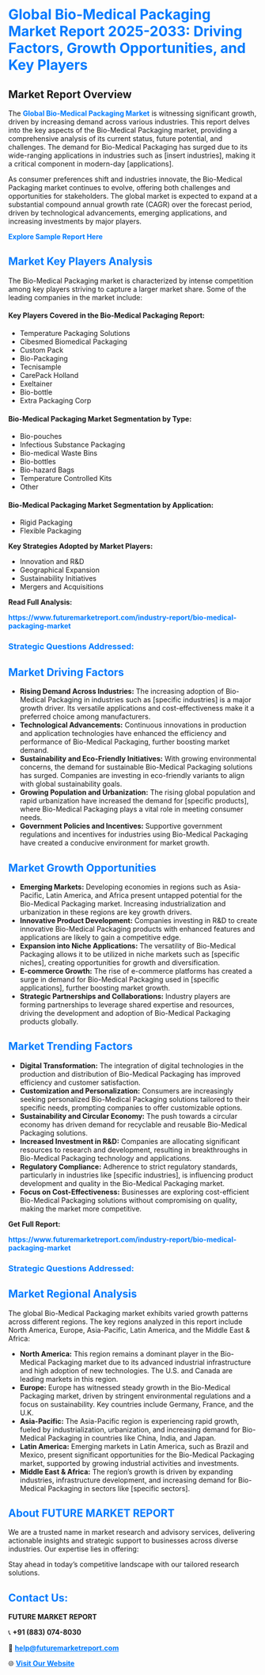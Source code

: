 <h1 style="color: #007BFF;">Global Bio-Medical Packaging Market Report 2025-2033: Driving Factors, Growth Opportunities, and Key Players</h1>

<section id="overview">
<h2>Market Report Overview</h2>
<p>The <a href="https://www.futuremarketreport.com/industry-report/bio-medical-packaging-market" style="color: #007BFF; text-decoration: none;"><strong>Global Bio-Medical Packaging Market</strong></a> is witnessing significant growth, driven by increasing demand across various industries. This report delves into the key aspects of the Bio-Medical Packaging market, providing a comprehensive analysis of its current status, future potential, and challenges. The demand for Bio-Medical Packaging has surged due to its wide-ranging applications in industries such as [insert industries], making it a critical component in modern-day [applications].</p>
<p>As consumer preferences shift and industries innovate, the Bio-Medical Packaging market continues to evolve, offering both challenges and opportunities for stakeholders. The global market is expected to expand at a substantial compound annual growth rate (CAGR) over the forecast period, driven by technological advancements, emerging applications, and increasing investments by major players.</p>
</section>

<section id="overview">
<p><a href="https://www.futuremarketreport.com/request-sample/reportId=46992" style="color: #007BFF; text-decoration: none;"><strong>Explore Sample Report Here</strong></a></p>
</section>

<section id="key-players">
<h2 style="color: #007BFF;">Market Key Players Analysis</h2>
<p>The Bio-Medical Packaging market is characterized by intense competition among key players striving to capture a larger market share. Some of the leading companies in the market include:</p>
<h4>Key Players Covered in the Bio-Medical Packaging Report:</h4>
<ul><li>Temperature Packaging Solutions</li><li>Cibesmed Biomedical Packaging</li><li>Custom Pack</li><li>Bio-Packaging</li><li>Tecnisample</li><li>CarePack Holland</li><li>Exeltainer</li><li>Bio-bottle</li><li>Extra Packaging Corp</li></ul>
<h4>Bio-Medical Packaging Market Segmentation by Type:</h4>
<ul><li>Bio-pouches</li><li>Infectious Substance Packaging</li><li>Bio-medical Waste Bins</li><li>Bio-bottles</li><li>Bio-hazard Bags</li><li>Temperature Controlled Kits</li><li>Other</li></ul>

<h4>Bio-Medical Packaging Market Segmentation by Application:</h4>
<ul><li>Rigid Packaging</li><li>Flexible Packaging</li></ul>
<p><strong>Key Strategies Adopted by Market Players:</strong></p>
<ul>
<li>Innovation and R&D</li>
<li>Geographical Expansion</li>
<li>Sustainability Initiatives</li>
<li>Mergers and Acquisitions</li>
</ul>
</section>

<section>
<p><strong>Read Full Analysis: </strong></p><a href="https://www.futuremarketreport.com/industry-report/bio-medical-packaging-market" style="color: #007BFF; text-decoration: none;"><strong>https://www.futuremarketreport.com/industry-report/bio-medical-packaging-market</strong></a>
<h3 style="color: #007BFF;">Strategic Questions Addressed:</h3>
</section>

<section id="driving-factors">
<h2 style="color: #007BFF;">Market Driving Factors</h2>
<ul>
<li><strong>Rising Demand Across Industries:</strong> The increasing adoption of Bio-Medical Packaging in industries such as [specific industries] is a major growth driver. Its versatile applications and cost-effectiveness make it a preferred choice among manufacturers.</li>
<li><strong>Technological Advancements:</strong> Continuous innovations in production and application technologies have enhanced the efficiency and performance of Bio-Medical Packaging, further boosting market demand.</li>
<li><strong>Sustainability and Eco-Friendly Initiatives:</strong> With growing environmental concerns, the demand for sustainable Bio-Medical Packaging solutions has surged. Companies are investing in eco-friendly variants to align with global sustainability goals.</li>
<li><strong>Growing Population and Urbanization:</strong> The rising global population and rapid urbanization have increased the demand for [specific products], where Bio-Medical Packaging plays a vital role in meeting consumer needs.</li>
<li><strong>Government Policies and Incentives:</strong> Supportive government regulations and incentives for industries using Bio-Medical Packaging have created a conducive environment for market growth.</li>
</ul>
</section>

<section id="growth-opportunities">
<h2 style="color: #007BFF;">Market Growth Opportunities</h2>
<ul>
<li><strong>Emerging Markets:</strong> Developing economies in regions such as Asia-Pacific, Latin America, and Africa present untapped potential for the Bio-Medical Packaging market. Increasing industrialization and urbanization in these regions are key growth drivers.</li>
<li><strong>Innovative Product Development:</strong> Companies investing in R&D to create innovative Bio-Medical Packaging products with enhanced features and applications are likely to gain a competitive edge.</li>
<li><strong>Expansion into Niche Applications:</strong> The versatility of Bio-Medical Packaging allows it to be utilized in niche markets such as [specific niches], creating opportunities for growth and diversification.</li>
<li><strong>E-commerce Growth:</strong> The rise of e-commerce platforms has created a surge in demand for Bio-Medical Packaging used in [specific applications], further boosting market growth.</li>
<li><strong>Strategic Partnerships and Collaborations:</strong> Industry players are forming partnerships to leverage shared expertise and resources, driving the development and adoption of Bio-Medical Packaging products globally.</li>
</ul>
</section>

<section id="trending-factors">
<h2 style="color: #007BFF;">Market Trending Factors</h2>
<ul>
<li><strong>Digital Transformation:</strong> The integration of digital technologies in the production and distribution of Bio-Medical Packaging has improved efficiency and customer satisfaction.</li>
<li><strong>Customization and Personalization:</strong> Consumers are increasingly seeking personalized Bio-Medical Packaging solutions tailored to their specific needs, prompting companies to offer customizable options.</li>
<li><strong>Sustainability and Circular Economy:</strong> The push towards a circular economy has driven demand for recyclable and reusable Bio-Medical Packaging solutions.</li>
<li><strong>Increased Investment in R&D:</strong> Companies are allocating significant resources to research and development, resulting in breakthroughs in Bio-Medical Packaging technology and applications.</li>
<li><strong>Regulatory Compliance:</strong> Adherence to strict regulatory standards, particularly in industries like [specific industries], is influencing product development and quality in the Bio-Medical Packaging market.</li>
<li><strong>Focus on Cost-Effectiveness:</strong> Businesses are exploring cost-efficient Bio-Medical Packaging solutions without compromising on quality, making the market more competitive.</li>
</ul>
</section>

<section>
<p><strong>Get Full Report: </strong></p><a href="https://www.futuremarketreport.com/industry-report/bio-medical-packaging-market" style="color: #007BFF; text-decoration: none;"><strong>https://www.futuremarketreport.com/industry-report/bio-medical-packaging-market</strong></a>
<h3 style="color: #007BFF;">Strategic Questions Addressed:</h3>
</section>


<section id="regional-analysis">
<h2 style="color: #007BFF;">Market Regional Analysis</h2>
<p>The global Bio-Medical Packaging market exhibits varied growth patterns across different regions. The key regions analyzed in this report include North America, Europe, Asia-Pacific, Latin America, and the Middle East & Africa:</p>
<ul>
<li><strong>North America:</strong> This region remains a dominant player in the Bio-Medical Packaging market due to its advanced industrial infrastructure and high adoption of new technologies. The U.S. and Canada are leading markets in this region.</li>
<li><strong>Europe:</strong> Europe has witnessed steady growth in the Bio-Medical Packaging market, driven by stringent environmental regulations and a focus on sustainability. Key countries include Germany, France, and the U.K.</li>
<li><strong>Asia-Pacific:</strong> The Asia-Pacific region is experiencing rapid growth, fueled by industrialization, urbanization, and increasing demand for Bio-Medical Packaging in countries like China, India, and Japan.</li>
<li><strong>Latin America:</strong> Emerging markets in Latin America, such as Brazil and Mexico, present significant opportunities for the Bio-Medical Packaging market, supported by growing industrial activities and investments.</li>
<li><strong>Middle East & Africa:</strong> The region’s growth is driven by expanding industries, infrastructure development, and increasing demand for Bio-Medical Packaging in sectors like [specific sectors].</li>
</ul>
</section>

<footer>
<h2 style="color: #007BFF;">About FUTURE MARKET REPORT</h2>
<p>We are a trusted name in market research and advisory services, delivering actionable insights and strategic support to businesses across diverse industries. Our expertise lies in offering:</p>

<p>Stay ahead in today’s competitive landscape with our tailored research solutions.</p>

<h2 style="color: #007BFF;">Contact Us:</h2>
<p><strong>FUTURE MARKET REPORT</strong></p>
<p>📞 <strong>+91 (883) 074-8030</strong></p>
<p>📧 <strong><a href="mailto:help@futuremarketreport.com" style="color: #007BFF;">help@futuremarketreport.com</a></strong></p>
<p>🌐 <strong><a href="https://www.futuremarketreport.com/" style="color: #007BFF;">Visit Our Website</a></strong></p>
</footer>